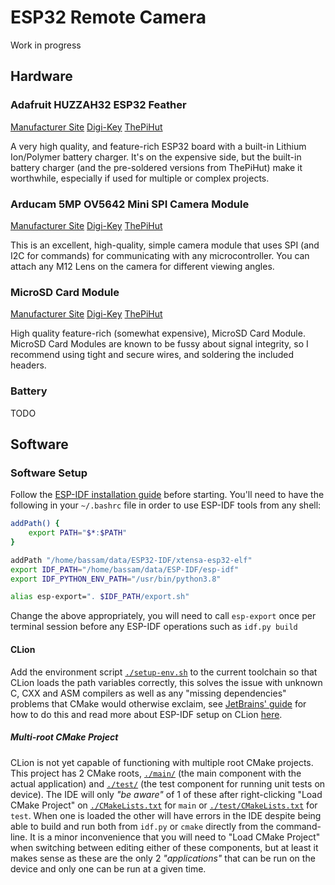 # ESP32 Remote Camera

Work in progress

## Hardware

### Adafruit HUZZAH32 ESP32 Feather

[Manufacturer Site](https://learn.adafruit.com/adafruit-huzzah32-esp32-feather)
[Digi-Key](https://www.digikey.co.uk/en/products/detail/adafruit-industries-llc/3591/8119805)
[ThePiHut](https://thepihut.com/products/adafruit-huzzah32-esp32-feather-board-pre-soldered-ada3591)

A very high quality, and feature-rich ESP32 board with a built-in Lithium Ion/Polymer battery
charger. It's on the expensive side, but the built-in battery charger (and the pre-soldered versions from
ThePiHut) make it worthwhile, especially if used for multiple or complex projects.

### Arducam 5MP OV5642 Mini SPI Camera Module

[Manufacturer Site](https://www.arducam.com/product/arducam-5mp-plus-spi-cam-arduino-ov5642/)
[Digi-Key](https://www.digikey.co.uk/en/products/detail/sparkfun-electronics/DEV-18440/15203664)
[ThePiHut](https://thepihut.com/products/5mp-ov5642-mini-spi-camera-module-for-arduino)

This is an excellent, high-quality, simple camera module that uses SPI (and I2C for commands) for communicating
with any microcontroller. You can attach any M12 Lens on the camera for different viewing angles.

### MicroSD Card Module

[Manufacturer Site](https://www.adafruit.com/product/254)
[Digi-Key](https://www.digikey.co.uk/en/products/detail/adafruit-industries-llc/254/5761230)
[ThePiHut](https://thepihut.com/products/adafruit-microsd-card-breakout-board)

High quality feature-rich (somewhat expensive), MicroSD Card Module. MicroSD Card Modules are known
to be fussy about signal integrity, so I recommend using tight and secure wires, and soldering the 
included headers.

### Battery

TODO

## Software

### Software Setup

Follow the 
[ESP-IDF installation guide](https://docs.espressif.com/projects/esp-idf/en/latest/esp32/get-started/linux-macos-setup.html)
before starting. 
You'll need to have the following in your `~/.bashrc` file in order to use ESP-IDF tools from
any shell: 
```bash
addPath() {
    export PATH="$*:$PATH"
}

addPath "/home/bassam/data/ESP32-IDF/xtensa-esp32-elf"
export IDF_PATH="/home/bassam/data/ESP-IDF/esp-idf"
export IDF_PYTHON_ENV_PATH="/usr/bin/python3.8"

alias esp-export=". $IDF_PATH/export.sh"
```
Change the above appropriately, you will need to call `esp-export` once per terminal session before 
any ESP-IDF operations such as `idf.py build`

#### CLion

Add the environment script [`./setup-env.sh`](./setup-env.sh) to the current toolchain
so that CLion loads the path variables correctly, this solves the issue with unknown C, CXX and ASM compilers
as well as any "missing dependencies" problems that CMake would otherwise exclaim, 
see [JetBrains' guide](https://www.jetbrains.com/help/clion/how-to-create-toolchain-in-clion.html#env-scripts)
for how to do this and read more about ESP-IDF setup on CLion 
[here](https://www.jetbrains.com/help/clion/esp-idf.html).

##### Multi-root CMake Project

CLion is not yet capable of functioning with multiple root CMake projects. This project has 2 CMake roots,
[`./main/`](./main/) (the main component with the actual application) and [`./test/`](./test/) 
(the test component for running unit tests on device). The IDE will only *"be aware"* of 1 of these after
right-clicking "Load CMake Project" on [`./CMakeLists.txt`](./CMakeLists.txt) for `main` or
[`./test/CMakeLists.txt`](./test/CMakeLists.txt) for `test`. When one is loaded the other will have errors
in the IDE despite being able to build and run both from `idf.py` or `cmake` directly from the command-line.
It is a minor inconvenience that you will need to "Load CMake Project" when switching between editing either
of these components, but at least it makes sense as these are the only 2 *"applications"* that can be run 
on the device and only one can be run at a given time.